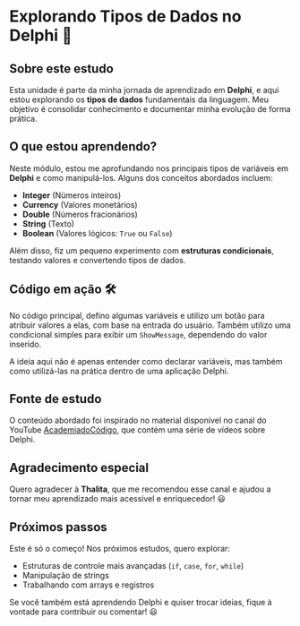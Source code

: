 # Explorando Tipos de Dados no Delphi 🚀

## Sobre este estudo

Esta unidade é parte da minha jornada de aprendizado em **Delphi**, e aqui estou explorando os **tipos de dados** fundamentais da linguagem. Meu objetivo é consolidar conhecimento e documentar minha evolução de forma prática.

## O que estou aprendendo?

Neste módulo, estou me aprofundando nos principais tipos de variáveis em **Delphi** e como manipulá-los. Alguns dos conceitos abordados incluem:

- **Integer** (Números inteiros)
- **Currency** (Valores monetários)
- **Double** (Números fracionários)
- **String** (Texto)
- **Boolean** (Valores lógicos: `True` ou `False`)

Além disso, fiz um pequeno experimento com **estruturas condicionais**, testando valores e convertendo tipos de dados.

## Código em ação 🛠️

No código principal, defino algumas variáveis e utilizo um botão para atribuir valores a elas, com base na entrada do usuário. Também utilizo uma condicional simples para exibir um `ShowMessage`, dependendo do valor inserido.

A ideia aqui não é apenas entender como declarar variáveis, mas também como utilizá-las na prática dentro de uma aplicação Delphi.

## Fonte de estudo

O conteúdo abordado foi inspirado no material disponível no canal do YouTube [AcademiadoCódigo](https://www.youtube.com/watch?v=oixH7-IfcBk&list=PLvrBgLo9icwMQTUVGMlT2436XO3MD5NEn), que contém uma série de vídeos sobre Delphi.

## Agradecimento especial

Quero agradecer à **Thalita**, que me recomendou esse canal e ajudou a tornar meu aprendizado mais acessível e enriquecedor! 😃

## Próximos passos

Este é só o começo! Nos próximos estudos, quero explorar:

- Estruturas de controle mais avançadas (`if`, `case`, `for`, `while`)
- Manipulação de strings
- Trabalhando com arrays e registros

Se você também está aprendendo Delphi e quiser trocar ideias, fique à vontade para contribuir ou comentar! 😃

